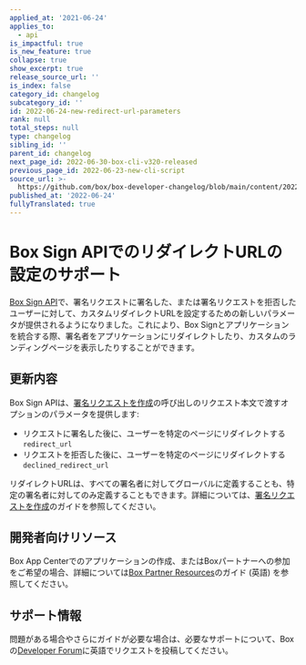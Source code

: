 ```yaml
---
applied_at: '2021-06-24'
applies_to:
  - api
is_impactful: true
is_new_feature: true
collapse: true
show_excerpt: true
release_source_url: ''
is_index: false
category_id: changelog
subcategory_id: ''
id: 2022-06-24-new-redirect-url-parameters
rank: null
total_steps: null
type: changelog
sibling_id: ''
parent_id: changelog
next_page_id: 2022-06-30-box-cli-v320-released
previous_page_id: 2022-06-23-new-cli-script
source_url: >-
  https://github.com/box/box-developer-changelog/blob/main/content/2022/06-24-new-redirect-url-parameters.md
published_at: '2022-06-24'
fullyTranslated: true
---
```

# Box Sign APIでのリダイレクトURLの設定のサポート

[Box Sign API][3]で、署名リクエストに署名した、または署名リクエストを拒否したユーザーに対して、カスタムリダイレクトURLを設定するための新しいパラメータが提供されるようになりました。これにより、Box Signとアプリケーションを統合する際、署名者をアプリケーションにリダイレクトしたり、カスタムのランディングページを表示したりすることができます。

<!-- more -->

## 更新内容

Box Sign APIは、[署名リクエストを作成][4]の呼び出しのリクエスト本文で渡すオプションのパラメータを提供します:

* リクエストに署名した後に、ユーザーを特定のページにリダイレクトする`redirect_url`
* リクエストを拒否した後に、ユーザーを特定のページにリダイレクトする`declined_redirect_url`

リダイレクトURLは、すべての署名者に対してグローバルに定義することも、特定の署名者に対してのみ定義することもできます。詳細については、[署名リクエストを作成][4]のガイドを参照してください。

## 開発者向けリソース

Box App Centerでのアプリケーションの作成、またはBoxパートナーへの参加をご希望の場合、詳細については[Box Partner Resources][2]のガイド (英語) を参照してください。

## サポート情報

問題がある場合やさらにガイドが必要な場合は、必要なサポートについて、Boxの[Developer Forum][1]に英語でリクエストを投稿してください。

[1]: https://support.box.com/hc/en-us/community/topics/360001932973-Platform-and-Developer-Forum

[2]: https://support.box.com/hc/en-us/sections/360009473734-Box-Partner-Resources

[3]: https://developer.box.com/reference/post-sign-requests/

[4]: https://developer.box.com/guides/box-sign/create-sign-request/
